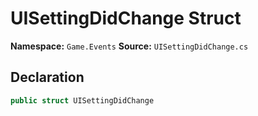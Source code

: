 # UISettingDidChange Struct

**Namespace:** `Game.Events`
**Source:** `UISettingDidChange.cs`

## Declaration

```csharp
public struct UISettingDidChange
```

